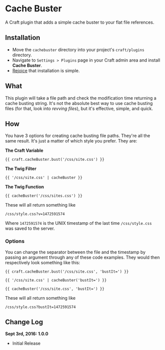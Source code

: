 # Cache Buster

A Craft plugin that adds a simple cache buster to your flat file references.


## Installation

- Move the `cachebuster` directory into your project's `craft/plugins` directory.
- Navigate to `Settings > Plugins` page in your Craft admin area and install **Cache Buster**.
- [Rejoice](https://www.youtube.com/watch?v=NmPhaG1ud38) that installation is simple.


## What

This plugin will take a file path and check the modification time returning a cache busting string. It's not the absolute best way to use cache busting files (for that, look into _revving files_), but it's effective, simple, and quick.


## How

You have 3 options for creating cache busting file paths. They're all the same result. It's just a matter of which style you prefer. They are:

**The Craft Variable**

	{{ craft.cacheBuster.bust('/css/site.css') }}

**The Twig Filter**

	{{ '/css/site.css' | cacheBuster }}

**The Twig Function**

	{{ cacheBuster('/css/sites.css') }}

These will all return something like

	/css/style.css?v=1472591574

Where `1472591574` is the UNIX timestamp of the last time `/css/style.css` was saved to the server.

### Options

You can change the separator between the file and the timestamp by passing an argument through any of these code examples. They would then respectively look something like this:

	{{ craft.cacheBuster.bust('/css/site.css', 'bustIt=') }}

	{{ '/css/site.css' | cacheBuster('bustIt=') }}

	{{ cacheBuster('/css/site.css', 'bustIt=') }}

These will all return something like

	/css/style.css?bustIt=1472591574

## Change Log

**Sept 3rd, 2016: 1.0.0**

- Initial Release